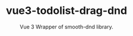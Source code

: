 <h1 align="center">vue3-todolist-drag-dnd</h1>

<p align="center">
  Vue 3 Wrapper of smooth-dnd library.
  <br/>
  <!-- <a href="https://gilnd.github.io/vue3-smooth-dnd" target="__blank"><b>Live demo</b></a> -->
</p>

<!-- ![screen](./src/assets/img/screen.png?raw=true "Demo Screenshot") -->
